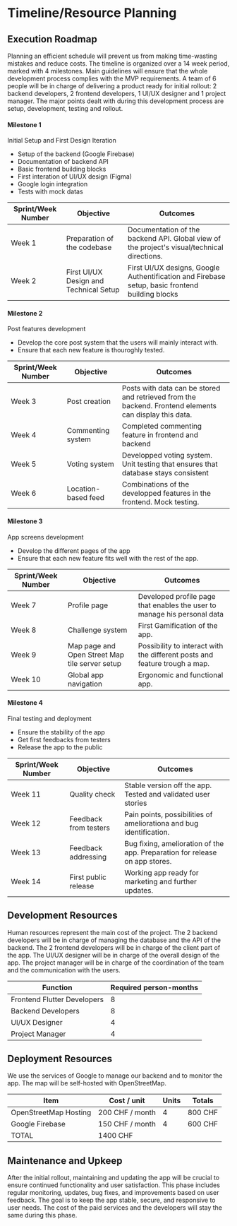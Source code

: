 # Timeline/Resource Planning

## Execution Roadmap

Planning an efficient schedule will prevent us from making time-wasting mistakes and reduce costs. The timeline is organized over a 14 week period, marked with 4 milestones. Main guidelines will ensure that the whole development process complies with the MVP requirements. A team of 6 people will be in charge of delivering a product ready for initial rollout: 2 backend developers, 2 frontend developers, 1 UI/UX designer and 1 project manager. The major points dealt with during this development process are setup, development, testing and rollout.

#### Milestone 1

Initial Setup and First Design Iteration

- Setup of the backend (Google Firebase)
- Documentation of backend API
- Basic frontend building blocks
- First interation of UI/UX design (Figma) 
- Google login integration
- Tests with mock datas 

| **Sprint/Week Number** | **Objective** | **Outcomes** |
| --- | --- | --- |
| Week 1 | Preparation of the codebase| Documentation of the backend API. Global view of the project's visual/technical directions. |
| Week 2 | First UI/UX Design and Technical Setup | First UI/UX designs, Google Authentification and Firebase setup, basic frontend building blocks |

#### Milestone 2

Post features development

- Develop the core post system that the users will mainly interact with.
- Ensure that each new feature is thouroghly tested.

| **Sprint/Week Number** | **Objective** | **Outcomes** |
| --- | --- | --- |
| Week 3 | Post creation | Posts with data can be stored and retrieved from the backend. Frontend elements can display this data. |
| Week 4 | Commenting system | Completed commenting feature in frontend and backend |
| Week 5 | Voting system | Developped voting system. Unit testing that ensures that database stays consistent |
| Week 6 | Location-based feed | Combinations of the developped features in the frontend. Mock testing. |

#### Milestone 3

App screens development

- Develop the different pages of the app 
- Ensure that each new feature fits well with the rest of the app. 

| **Sprint/Week Number** | **Objective** | **Outcomes** |
| --- | --- | --- |
| Week 7 | Profile page | Developed profile page that enables the user to manage his personal data |
| Week 8 | Challenge system | First Gamification of the app. |
| Week 9 | Map page and Open Street Map tile server setup | Possibility to interact with the different posts and feature trough a map. | 
| Week 10 | Global app navigation | Ergonomic and functional app.|

#### Milestone 4

Final testing and deployment

- Ensure the stability of the app 
- Get first feedbacks from testers 
- Release the app to the public


| **Sprint/Week Number** | **Objective** | **Outcomes** |
| --- | --- | --- |
| Week 11 | Quality check | Stable version off the app. Tested and validated user stories |
| Week 12 | Feedback from testers | Pain points, possibilities of ameliorationa and bug identification. |
| Week 13 | Feedback addressing | Bug fixing, amelioration of the app. Preparation for release on app stores. |
| Week 14 | First public release | Working app ready for marketing and further updates. |


## Development Resources

Human resources represent the main cost of the project. The 2 backend developers will be in charge of managing 
the database and the API of the backend. The 2 frontend developers will be in charge of the client part of the app. The UI/UX designer will be in charge of the overall design of the app. The project manager will be in charge of the coordination of the team and the communication with the users.

| **Function** | **Required person-months** |
| --- | --- |
| Frontend Flutter Developers | 8 |
| Backend Developers | 8 |
| UI/UX Designer | 4 |
| Project Manager | 4 |

## Deployment Resources

We use the services of Google to manage our backend and to monitor the app. The map will be self-hosted with OpenStreetMap.

| **Item** | **Cost / unit** | **Units** | **Totals** |
| --- | --- | --- | --- |
| OpenStreetMap Hosting | 200 CHF / month | 4 | 800 CHF |
| Google Firebase | 150 CHF / month | 4 | 600 CHF  |
| TOTAL | 1400 CHF |

## Maintenance and Upkeep

After the initial rollout, maintaining and updating the app will be crucial to ensure continued functionality and user satisfaction. This phase includes regular monitoring, updates, bug fixes, and improvements based on user feedback. The goal is to keep the app stable, secure, and responsive to user needs. The cost of the paid services and the developers will stay the same during this phase.
